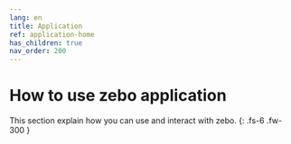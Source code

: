 ```yaml
---
lang: en
title: Application
ref: application-home
has_children: true
nav_order: 200
---
```


# How to use zebo application

This section explain how you can use and interact with zebo.
{: .fs-6 .fw-300 }
